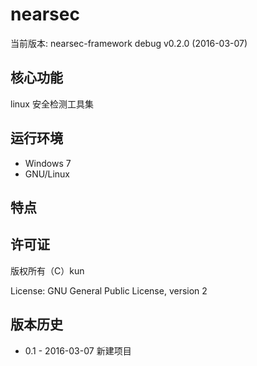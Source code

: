 nearsec
=========

当前版本: nearsec-framework debug v0.2.0 (2016-03-07)


核心功能
--------
linux 安全检测工具集


运行环境
---------------------------
- Windows 7
- GNU/Linux


特点
--------


许可证
-------
版权所有（C）kun

License: GNU General Public License, version 2

版本历史
---------
- 0.1 - 2016-03-07 新建项目
